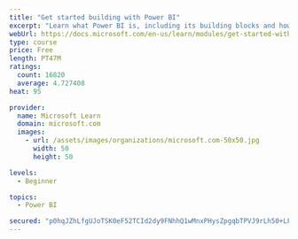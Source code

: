 ```yaml
---
title: "Get started building with Power BI"
excerpt: "Learn what Power BI is, including its building blocks and how they work together."
webUrl: https://docs.microsoft.com/en-us/learn/modules/get-started-with-power-bi/
type: course
price: Free
length: PT47M
ratings:
  count: 16820
  average: 4.727408
heat: 95

provider:
  name: Microsoft Learn
  domain: microsoft.com
  images:
    - url: /assets/images/organizations/microsoft.com-50x50.jpg
      width: 50
      height: 50

levels:
  - Beginner

topics:
  - Power BI

secured: "p0hqJZhLfgUJoTSK0eF52TCId2dy9FNhhQ1wMnxPHysZpgqbTPVJ9rLh50+LFNYGABJZYqVDKjkF0/8F6AwzRl77pTjBUNPYCkAGvUOMkESx2ssTJ4v22cWaD0jC/brXw7Qv+3ARdQB70aadUjsYbCGlGFcg6tbk/R4+QuiYA1AeD/PMJiJLlvQqkM2q5VYEFr497CNSAMyCOISG3dwtjEXd9na/Dv/yr3WNOaqPmJVNQE7vaYcdTtHN6dpObSfyPLz4qUgU8jEiGqoFCARyIQgJwPfn9+16gGPyMZAvejd8GTnwW70QEYUV7N6EtGBeJm8rCcWGJlhInKxb4LAKERlRZK32yuWOwfeSEg1mCBer+ZT4yLlNW5lVzJRJDjAC4IBHNuLKskIrw5bCZKmMVA==;v2KzHlDUqVWistZA9UjCzA=="
---
```


